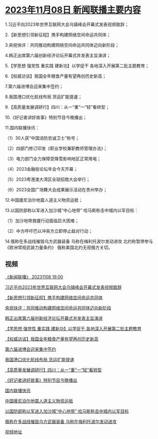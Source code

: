 # [2023年11月08日 新闻联播主要内容](https://tv.cctv.com/lm/xwlb/day/20231108.shtml)

1.习近平向2023年世界互联网大会乌镇峰会开幕式发表视频致辞；

2.【新思想引领新征程】携手构建网络空间命运共同体；

3.央视快评：共同推动构建网络空间命运共同体迈向新阶段；

4.韩正出席第六届创新经济论坛开幕式并发表主旨演讲；

5.【学思想 强党性 重实践 建新功】以学促干 各地深入开展第二批主题教育；

6.【权威访谈】我国全年粮食产量有望再创历史新高；

7.第六届进博会迎来集中签约；

8.我国港口优化航线布局 货运扩能提速；

9.【高质量发展调研行】四川：从一“重”一“轻”看转型；

10.《好记者讲好故事》特别节目今晚播出；

11.国内联播快讯：

（1）30人获“中国消防忠诚卫士”称号；

（2）四部门修订印发《职业学校兼职教师管理办法》；

（3）电力部门全力保障受降雪影响地区正常用电；

（4）2023金融街论坛年会今天开幕；

（5）2023粤港澳大湾区全球招商大会举行；

（6）2023全国广场舞大会成果展示活动在贵州举办；

12.中国援尼泊尔地震人道主义物资运抵；

13.以国防部称以军进入加沙城“中心地带” 哈马斯称击中城内以军目标：

（1）加沙地带救援行动面临巨大困难；

（2）中方呼吁巴以冲突方立即停止敌对行动；

14.俄称在多战线摧毁乌方武器装备 乌称在梅利托波尔发动进攻 北约称暂停参与《欧洲常规武装力量条约》 俄称美国北约无视俄方关切。

## 视频

[《新闻联播》 20231108 19:00](https://tv.cctv.com/2023/11/08/VIDEmt7roZdoZSdV5FvDvskB231108.shtml)

[习近平向2023年世界互联网大会乌镇峰会开幕式发表视频致辞](https://tv.cctv.com/2023/11/08/VIDEJmkL6K5Z1GycFDpkrIjg231108.shtml)

[【新思想引领新征程】携手构建网络空间命运共同体](https://tv.cctv.com/2023/11/08/VIDEc651RAHDat1TCDZSKd0E231108.shtml)

[央视快评：共同推动构建网络空间命运共同体迈向新阶段](https://tv.cctv.com/2023/11/08/VIDEbXU94oot1nGx5o7QZlmq231108.shtml)

[韩正出席第六届创新经济论坛开幕式并发表主旨演讲](https://tv.cctv.com/2023/11/08/VIDE78hoxsi6Wo1gBhy7enD2231108.shtml)

[【学思想 强党性 重实践 建新功】以学促干 各地深入开展第二批主题教育](https://tv.cctv.com/2023/11/08/VIDE8ZkAssaFjex62XrCY0Cu231108.shtml)

[【权威访谈】我国全年粮食产量有望再创历史新高](https://tv.cctv.com/2023/11/08/VIDEIMmkonPpumXyPDR6lkg0231108.shtml)

[第六届进博会迎来集中签约](https://tv.cctv.com/2023/11/08/VIDEMXHNvAOIOo5VOmRIK6eY231108.shtml)

[我国港口优化航线布局 货运扩能提速](https://tv.cctv.com/2023/11/08/VIDE915nzZKzbYD8UkJVdhqU231108.shtml)

[【高质量发展调研行】四川：从一“重”一“轻”看转型](https://tv.cctv.com/2023/11/08/VIDEYGnhWyWLmswWmapb7G77231108.shtml)

[《好记者讲好故事》特别节目今晚播出](https://tv.cctv.com/2023/11/08/VIDEyy7PcXLlziyyC73JbqxQ231108.shtml)

[国内联播快讯](https://tv.cctv.com/2023/11/08/VIDEg9AfLSCItAYQAu5F8EJJ231108.shtml)

[中国援尼泊尔地震人道主义物资运抵](https://tv.cctv.com/2023/11/08/VIDEoHQIB50IQD3566qy0s9w231108.shtml)

[以国防部称以军进入加沙城“中心地带” 哈马斯称击中城内以军目标](https://tv.cctv.com/2023/11/08/VIDE43JYz7CrR67MUT9xd3d7231108.shtml)

[俄称在多战线摧毁乌方武器装备 乌称在梅利托波尔发动进攻](https://tv.cctv.com/2023/11/08/VIDEzw9RL7CvoZSyOhegXIdr231108.shtml)

[视频地址](https://tv.cctv.com/lm/xwlb/day/20231108.shtml) 

